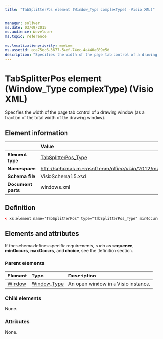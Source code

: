 ```yaml
---
title: "TabSplitterPos element (Window_Type complexType) (Visio XML)"
 
 
manager: soliver
ms.date: 03/09/2015
ms.audience: Developer
ms.topic: reference
 
ms.localizationpriority: medium
ms.assetid: eca75ec6-3677-54ef-74ec-4a440a089e5d
description: "Specifies the width of the page tab control of a drawing window (as a fraction of the total width of the drawing window)."
---
```


# TabSplitterPos element (Window_Type complexType) (Visio XML)

Specifies the width of the page tab control of a drawing window (as a fraction of the total width of the drawing window).
  
## Element information

||Value |
|:-----|:-----|
|**Element type** <br/> |[TabSplitterPos_Type](tabsplitterpos_type-complextypevisio-xml.md) <br/> |
|**Namespace** <br/> |http://schemas.microsoft.com/office/visio/2012/main  <br/> |
|**Schema file** <br/> |VisioSchema15.xsd  <br/> |
|**Document parts** <br/> |windows.xml  <br/> |
   
## Definition

```XML
< xs:element name="TabSplitterPos" type="TabSplitterPos_Type" minOccurs="0" maxOccurs="1" ></xs:element>
```

## Elements and attributes

If the schema defines specific requirements, such as **sequence**, **minOccurs**, **maxOccurs**, and **choice**, see the definition section. 
  
### Parent elements

|**Element**|**Type**|**Description**|
|:-----|:-----|:-----|
|[Window](window-element-windows_type-complextypevisio-xml.md) <br/> |[Window_Type](window_type-complextypevisio-xml.md) <br/> |An open window in a Visio instance. |
   
### Child elements

None.
  
### Attributes

None.
  

